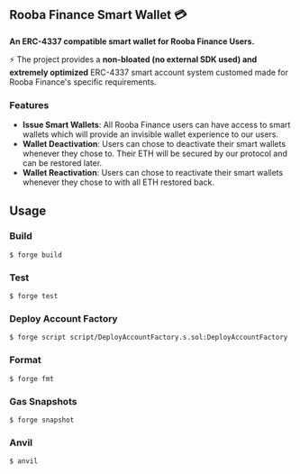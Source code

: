 ## Rooba Finance Smart Wallet 💳

**An ERC-4337 compatible smart wallet for Rooba Finance Users.**
<br/>

⚡️ The project provides a **non-bloated (no external SDK used) and extremely optimized** ERC-4337 smart account system customed made for Rooba Finance's specific requirements.

### Features

-   **Issue Smart Wallets**: All Rooba Finance users can have access to smart wallets which will provide an invisible wallet experience to our users.
-   **Wallet Deactivation**: Users can chose to deactivate their smart wallets whenever they chose to. Their ETH will be secured by our protocol and can be restored later.
-   **Wallet Reactivation**: Users can chose to reactivate their smart wallets whenever they chose to with all ETH restored back.

## Usage

### Build

```shell
$ forge build
```

### Test

```shell
$ forge test
```

### Deploy Account Factory

```shell
$ forge script script/DeployAccountFactory.s.sol:DeployAccountFactory
```

### Format

```shell
$ forge fmt
```

### Gas Snapshots

```shell
$ forge snapshot
```

### Anvil

```shell
$ anvil
```